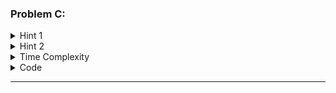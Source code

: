 ### Problem C: 

<!-- problem description -->


<!-- problem hint 1 -->
<details>
<summary>
Hint 1 
</summary>
<ul>

</ul>
</details>

<!-- hint 2 -->
<details>
<summary>
Hint 2 
</summary>
<ul>

</ul>
</details>

<!-- time complexity -->
<details>
<summary>
Time Complexity
</summary>
$$\mathcal{O}()$$
</details>

<!-- code -->
<details>
<summary>
Code
</summary>
{% highlight c++ %}

{% endhighlight %}
</details>

- - - 

